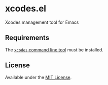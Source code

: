 # xcodes.el

Xcodes management tool for Emacs

## Requirements
The [`xcodes` command line tool](https://github.com/XcodesOrg/xcodes) must be installed. 

## License
Available under the [MIT License](LICENSE).
